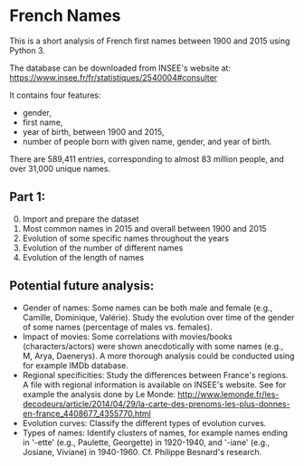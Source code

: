 # French Names
This is a short analysis of French first names between 1900 and 2015 using Python 3.

The database can be downloaded from INSEE's website at: https://www.insee.fr/fr/statistiques/2540004#consulter

It contains four features:
- gender,
- first name,
- year of birth, between 1900 and 2015,
- number of people born with given name, gender, and year of birth. 

There are 589,411 entries, corresponding to almost 83 million people, and over 31,000 unique names.

## Part 1:

0. Import and prepare the dataset
1. Most common names in 2015 and overall between 1900 and 2015
2. Evolution of some specific names throughout the years
3. Evolution of the number of different names
4. Evolution of the length of names

## Potential future analysis:
- Gender of names: Some names can be both male and female (e.g., Camille, Dominique, Valérie). Study the evolution over time of the gender of some names (percentage of males vs. females).
- Impact of movies: Some correlations with movies/books (characters/actors) were shown anecdotically with some names (e.g., M, Arya, Daenerys). A more thorough analysis could be conducted using for example IMDb database.
- Regional specificities: Study the differences between France's regions. A file with regional information is available on INSEE's website. See for example the analysis done by Le Monde: http://www.lemonde.fr/les-decodeurs/article/2014/04/29/la-carte-des-prenoms-les-plus-donnes-en-france_4408677_4355770.html
- Evolution curves: Classify the different types of evolution curves.
- Types of names: Identify clusters of names, for example names ending in '-ette' (e.g., Paulette, Georgette) in 1920-1940, and '-iane' (e.g., Josiane, Viviane) in 1940-1960. Cf. Philippe Besnard's research.
